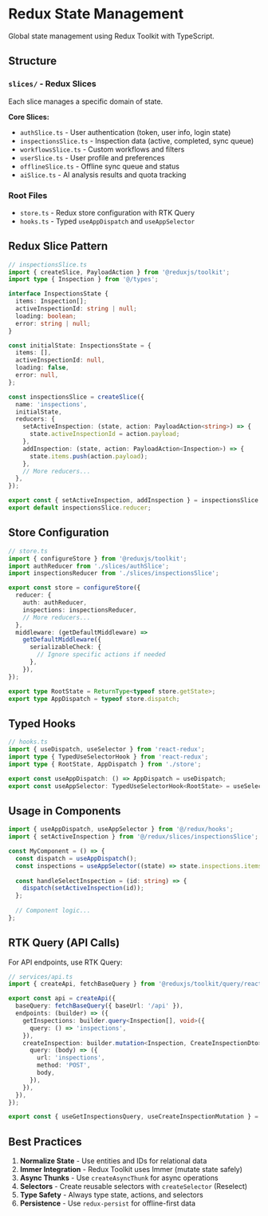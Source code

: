 # Redux State Management

Global state management using Redux Toolkit with TypeScript.

## Structure

### `slices/` - Redux Slices
Each slice manages a specific domain of state.

**Core Slices:**
- `authSlice.ts` - User authentication (token, user info, login state)
- `inspectionsSlice.ts` - Inspection data (active, completed, sync queue)
- `workflowsSlice.ts` - Custom workflows and filters
- `userSlice.ts` - User profile and preferences
- `offlineSlice.ts` - Offline sync queue and status
- `aiSlice.ts` - AI analysis results and quota tracking

### Root Files
- `store.ts` - Redux store configuration with RTK Query
- `hooks.ts` - Typed `useAppDispatch` and `useAppSelector`

## Redux Slice Pattern

```typescript
// inspectionsSlice.ts
import { createSlice, PayloadAction } from '@reduxjs/toolkit';
import type { Inspection } from '@/types';

interface InspectionsState {
  items: Inspection[];
  activeInspectionId: string | null;
  loading: boolean;
  error: string | null;
}

const initialState: InspectionsState = {
  items: [],
  activeInspectionId: null,
  loading: false,
  error: null,
};

const inspectionsSlice = createSlice({
  name: 'inspections',
  initialState,
  reducers: {
    setActiveInspection: (state, action: PayloadAction<string>) => {
      state.activeInspectionId = action.payload;
    },
    addInspection: (state, action: PayloadAction<Inspection>) => {
      state.items.push(action.payload);
    },
    // More reducers...
  },
});

export const { setActiveInspection, addInspection } = inspectionsSlice.actions;
export default inspectionsSlice.reducer;
```

## Store Configuration

```typescript
// store.ts
import { configureStore } from '@reduxjs/toolkit';
import authReducer from './slices/authSlice';
import inspectionsReducer from './slices/inspectionsSlice';

export const store = configureStore({
  reducer: {
    auth: authReducer,
    inspections: inspectionsReducer,
    // More reducers...
  },
  middleware: (getDefaultMiddleware) =>
    getDefaultMiddleware({
      serializableCheck: {
        // Ignore specific actions if needed
      },
    }),
});

export type RootState = ReturnType<typeof store.getState>;
export type AppDispatch = typeof store.dispatch;
```

## Typed Hooks

```typescript
// hooks.ts
import { useDispatch, useSelector } from 'react-redux';
import type { TypedUseSelectorHook } from 'react-redux';
import type { RootState, AppDispatch } from './store';

export const useAppDispatch: () => AppDispatch = useDispatch;
export const useAppSelector: TypedUseSelectorHook<RootState> = useSelector;
```

## Usage in Components

```typescript
import { useAppDispatch, useAppSelector } from '@/redux/hooks';
import { setActiveInspection } from '@/redux/slices/inspectionsSlice';

const MyComponent = () => {
  const dispatch = useAppDispatch();
  const inspections = useAppSelector((state) => state.inspections.items);
  
  const handleSelectInspection = (id: string) => {
    dispatch(setActiveInspection(id));
  };
  
  // Component logic...
};
```

## RTK Query (API Calls)

For API endpoints, use RTK Query:

```typescript
// services/api.ts
import { createApi, fetchBaseQuery } from '@reduxjs/toolkit/query/react';

export const api = createApi({
  baseQuery: fetchBaseQuery({ baseUrl: '/api' }),
  endpoints: (builder) => ({
    getInspections: builder.query<Inspection[], void>({
      query: () => 'inspections',
    }),
    createInspection: builder.mutation<Inspection, CreateInspectionDto>({
      query: (body) => ({
        url: 'inspections',
        method: 'POST',
        body,
      }),
    }),
  }),
});

export const { useGetInspectionsQuery, useCreateInspectionMutation } = api;
```

## Best Practices

1. **Normalize State** - Use entities and IDs for relational data
2. **Immer Integration** - Redux Toolkit uses Immer (mutate state safely)
3. **Async Thunks** - Use `createAsyncThunk` for async operations
4. **Selectors** - Create reusable selectors with `createSelector` (Reselect)
5. **Type Safety** - Always type state, actions, and selectors
6. **Persistence** - Use `redux-persist` for offline-first data
